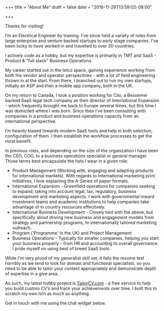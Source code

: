 +++
title = "About Me"
draft = false
date = "2016-11-29T13:59:02-08:00"

+++

Thanks for visiting!

I’m an Electrical Engineer by training. I've since held a variety of roles from large enterprise and venture backed startups to early stage companies. I've been lucky to have worked in and travelled to over 30 countries.

I actively code as a hobby, but my expertise is primarily in TMT and SaaS - Product & "full stack" Business Operations.

My career started out in the telco space, gaining experience working from both the vendor and operator perspectives - with a lot of field engineering thrown in at the start. From there, I branched out to run my own startups, initially an ASP and then a mobile app company, both in the UK. 

On my return to Canada, I took a position working for Clio, a Bessemer backed SaaS legal tech company as their director of International Expansion - which frequently brought me back to Europe several times, but this time I was domiciled where I was born. Since then I’ve been consulting with companies in a product and business operations capacity from an international perspective. 

I’m heavily biased towards modern SaaS tools and help in both selection, configuration of them. I then establish the workflow processes to get the most benefit.

In previous roles, and depending on the size of the organization I have been the CEO, COO, to a business operations specialist or general manager.  Those terms best encapsulate the hats I wear in a given role:

- Product Management (Working with, engaging and adapting products for international markets). With regards to International marketing print initiatives, I love explaining the A-Series of paper formats.
- International Expansion - Greenfield operations for companies seeking to expand, taking into account legal, tax, regulatory, business development and marketing aspects. I work with governmental inward investment teams and academic institutions to help companies take advantage of in country resources effectively.
- International Business Development - Closely tied with the above, but specifically about driving new business and engagement models from strategy and partnership programs, to internationally tailored marketing outreach.
- Program ('Programme' in the UK) and Project Management
- Business Operations - Typically for smaller companies, helping you start your business properly - from HR and accounting to overall governance.  I pride myself on using best of breed SaaS tools.

While I'm very proud of my generalist skill set, it fails the resume test horribly as we tend to look for domain and functional specialists, so you need to be able to tailor your content appropriately and demonstrate depth of expertise in a give area. 

As such, my latest hobby project is [TailorCV.com](http://tailorcv.com) - a free service to help you build custom CV’s and track your achievements over time. I built this to scratch my own itch as much as anything. 

Get in touch with me using the chat widget below.
